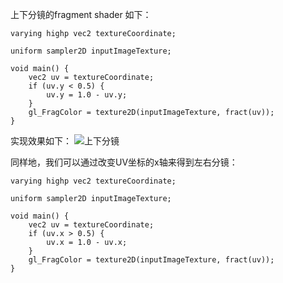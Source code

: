 上下分镜的fragment shader 如下：
```
varying highp vec2 textureCoordinate;

uniform sampler2D inputImageTexture;

void main() {
    vec2 uv = textureCoordinate;
    if (uv.y < 0.5) {
        uv.y = 1.0 - uv.y;
    }
    gl_FragColor = texture2D(inputImageTexture, fract(uv));
}
```
实现效果如下：
![上下分镜](https://upload-images.jianshu.io/upload_images/2103804-2d7befe08ae096d2.png?imageMogr2/auto-orient/strip%7CimageView2/2/w/1240)

同样地，我们可以通过改变UV坐标的x轴来得到左右分镜：
```
varying highp vec2 textureCoordinate;

uniform sampler2D inputImageTexture;

void main() {
    vec2 uv = textureCoordinate;
    if (uv.x > 0.5) {
        uv.x = 1.0 - uv.x;
    }
    gl_FragColor = texture2D(inputImageTexture, fract(uv));
}
```
